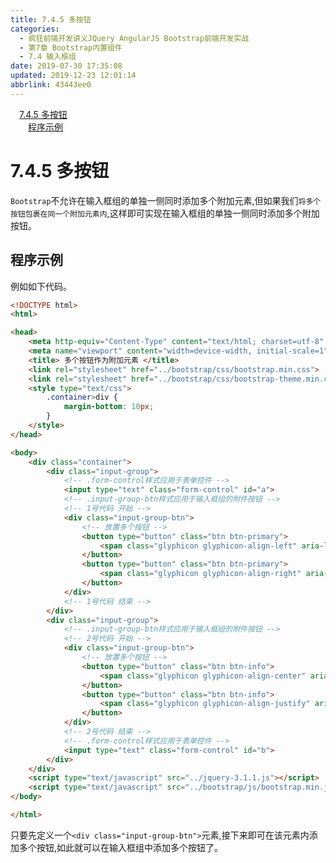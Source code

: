 ```yaml
---
title: 7.4.5 多按钮
categories: 
  - 疯狂前端开发讲义JQuery AngularJS Bootstrap前端开发实战
  - 第7章 Bootstrap内置组件
  - 7.4 输入框组
date: 2019-07-30 17:35:08
updated: 2019-12-23 12:01:14
abbrlink: 43443ee0
---
```

<div id='my_toc'><a href="/JavaReadingNotes/43443ee0/#7-4-5-多按钮" class="header_1">7.4.5 多按钮</a>&nbsp;<br><a href="/JavaReadingNotes/43443ee0/#程序示例" class="header_2">程序示例</a>&nbsp;<br></div>
<style>.header_1{margin-left: 1em;}.header_2{margin-left: 2em;}.header_3{margin-left: 3em;}.header_4{margin-left: 4em;}.header_5{margin-left: 5em;}.header_6{margin-left: 6em;}</style>
<!--more-->
<script>if (navigator.platform.search('arm')==-1){document.getElementById('my_toc').style.display = 'none';}var e,p = document.getElementsByTagName('p');while (p.length>0) {e = p[0];e.parentElement.removeChild(e);}</script>

<!--end-->
<!--SSTStart-->
# 7.4.5 多按钮 #
`Bootstrap`不允许在输入框组的单独一侧同时添加多个附加元素,但如果我们`将多个按钮包裹在同一个附加元素内`,这样即可实现在输入框组的单独一侧同时添加多个附加按钮。
<!--SSTStop-->
## 程序示例 ##
例如如下代码。
```html
<!DOCTYPE html>
<html>

<head>
    <meta http-equiv="Content-Type" content="text/html; charset=utf-8" />
    <meta name="viewport" content="width=device-width, initial-scale=1">
    <title> 多个按钮作为附加元素 </title>
    <link rel="stylesheet" href="../bootstrap/css/bootstrap.min.css">
    <link rel="stylesheet" href="../bootstrap/css/bootstrap-theme.min.css">
    <style type="text/css">
        .container>div {
            margin-bottom: 10px;
        }
    </style>
</head>

<body>
    <div class="container">
        <div class="input-group">
            <!-- .form-control样式应用于表单控件 -->
            <input type="text" class="form-control" id="a">
            <!-- .input-group-btn样式应用于输入框组的附件按钮 -->
            <!-- 1号代码 开始 -->
            <div class="input-group-btn">
                <!-- 放置多个按钮 -->
                <button type="button" class="btn btn-primary">
                    <span class="glyphicon glyphicon-align-left" aria-label="左对齐"></span>
                </button>
                <button type="button" class="btn btn-primary">
                    <span class="glyphicon glyphicon-align-right" aria-label="右对齐"></span>
                </button>
            </div>
            <!-- 1号代码 结束 -->
        </div>
        <div class="input-group">
            <!-- .input-group-btn样式应用于输入框组的附件按钮 -->
            <!-- 2号代码 开始 -->
            <div class="input-group-btn">
                <!-- 放置多个按钮 -->
                <button type="button" class="btn btn-info">
                    <span class="glyphicon glyphicon-align-center" aria-label="居中对齐"></span>
                </button>
                <button type="button" class="btn btn-info">
                    <span class="glyphicon glyphicon-align-justify" aria-label="两端对齐"></span>
                </button>
            </div>
            <!-- 2号代码 结束 -->
            <!-- .form-control样式应用于表单控件 -->
            <input type="text" class="form-control" id="b">
        </div>
    </div>
    <script type="text/javascript" src="../jquery-3.1.1.js"></script>
    <script type="text/javascript" src="../bootstrap/js/bootstrap.min.js"></script>
</body>

</html>
```
<!--SSTStart-->
只要先定义一个`<div class="input-group-btn">`元素,接下来即可在该元素内添加多个按钮,如此就可以在输入框组中添加多个按钮了。
<!--SSTStop-->

